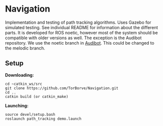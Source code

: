 Navigation
==========

Implementation and testing of path tracking algorithms. Uses Gazebo for simulated testing.
See individual README for information about the different parts. It is developed for ROS noetic, however most of the system should be compatible with older versions as well. The exception is the Audibot repository. We use the noetic branch in [Audibot](https://github.com/robustify/audibot/tree/noetic-devel). This could be changed to the melodic branch.

Setup
-----

**Downloading:**

```terminal
cd ~catkin_ws/src
git clone https://github.com/TorBorve/Navigation.git
cd ..
catkin build (or catkin_make)
```

**Launching:**

```terminal
source devel/setup.bash
roslaunch path_tracking demo.launch
```
